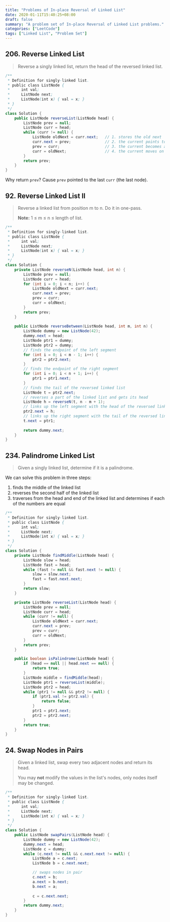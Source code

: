 ```yaml
---
title: "Problems of In-place Reversal of Linked List"
date: 2020-01-11T15:40:25+08:00
draft: false
summary: "A problem set of In-place Reversal of Linked List problems."
categories: ["LeetCode"]
tags: ["Linked List", "Problem Set"]
---
```


## 206. Reverse Linked List

> Reverse a singly linked list, return the head of the reversed linked list.

```java
/**
 * Definition for singly-linked list.
 * public class ListNode {
 *     int val;
 *     ListNode next;
 *     ListNode(int x) { val = x; }
 * }
 */
class Solution {
    public ListNode reverseList(ListNode head) {
        ListNode prev = null;
        ListNode curr = head;
        while (curr != null) {
            ListNode oldNext = curr.next;	// 1. stores the old next
            curr.next = prev;				// 2. the current points to the previous
            prev = curr;					// 3. the current becomes a new previous
            curr = oldNext;					// 4. the current moves on
        }
        return prev;
    }
}
```

Why return `prev`? Cause `prev` pointed to the last `curr` (the last node).

## 92. Reverse Linked List II

> Reverse a linked list from position m to n. Do it in one-pass.
>
> **Note:** 1 ≤ m ≤ n ≤ length of list.

```java
/**
 * Definition for singly-linked list.
 * public class ListNode {
 *     int val;
 *     ListNode next;
 *     ListNode(int x) { val = x; }
 * }
 */
class Solution {
    private ListNode reverseN(ListNode head, int n) {
        ListNode prev = null;
        ListNode curr = head;
        for (int i = 0; i < n; i++) {
            ListNode oldNext = curr.next;
            curr.next = prev;
            prev = curr;
            curr = oldNext;
        }
        return prev;
    }
    
    public ListNode reverseBetween(ListNode head, int m, int n) {
        ListNode dummy = new ListNode(42);
        dummy.next = head;
        ListNode ptr1 = dummy;
        ListNode ptr2 = dummy;
        // finds the endpoint of the left segment
        for (int i = 0; i < m - 1; i++) {
            ptr2 = ptr2.next;
        }
        // finds the endpoint of the right segment
        for (int i = 0; i < n + 1; i++) {
            ptr1 = ptr1.next;
        }
        // finds the tail of the reversed linked list
        ListNode t = ptr2.next;
        // reverses a part of the linked list and gets its head
        ListNode h = reverseN(t, n - m + 1);
        // links up the left segment with the head of the reversed linked list
        ptr2.next = h;
        // links up the right segment with the tail of the reversed linked list
        t.next = ptr1;
        
        return dummy.next;
    }
}
```

## 234. Palindrome Linked List

> Given a singly linked list, determine if it is a palindrome.

We can solve this problem in three steps:

1. finds the middle of the linked list
2. reverses the second half of the linked list
3. traverses from the head and end of the linked list and determines if each of the numbers are equal

```java
/**
 * Definition for singly-linked list.
 * public class ListNode {
 *     int val;
 *     ListNode next;
 *     ListNode(int x) { val = x; }
 * }
 */
class Solution {
    private ListNode findMiddle(ListNode head) {
        ListNode slow = head;
        ListNode fast = head;
        while (fast != null && fast.next != null) {
            slow = slow.next;
            fast = fast.next.next;
        }
        return slow;
    }

    private ListNode reverseList(ListNode head) {
        ListNode prev = null;
        ListNode curr = head;
        while (curr != null) {
            ListNode oldNext = curr.next;
            curr.next = prev;
            prev = curr;
            curr = oldNext;
        }
        return prev;
    }

    public boolean isPalindrome(ListNode head) {
        if (head == null || head.next == null) {
            return true;
        }
        ListNode middle = findMiddle(head);
        ListNode ptr1 = reverseList(middle);
        ListNode ptr2 = head;
        while (ptr1 != null && ptr2 != null) {
            if (ptr1.val != ptr2.val) {
                return false;
            }
            ptr1 = ptr1.next;
            ptr2 = ptr2.next;
        }
        return true;
    }
}
```

## 24. Swap Nodes in Pairs

> Given a linked list, swap every two adjacent nodes and return its head.
>
> You may **not** modify the values in the list's nodes, only nodes itself may be changed.
>

```java
/**
 * Definition for singly-linked list.
 * public class ListNode {
 *     int val;
 *     ListNode next;
 *     ListNode(int x) { val = x; }
 * }
 */
class Solution {
    public ListNode swapPairs(ListNode head) {
        ListNode dummy = new ListNode(42);
        dummy.next = head;
        ListNode c = dummy;
        while (c.next != null && c.next.next != null) {
            ListNode a = c.next;
            ListNode b = c.next.next;

            // swaps nodes in pair
            c.next = b;
            a.next = b.next;
            b.next = a;
            
            c = c.next.next;
        }
        return dummy.next;
    }
}
```

